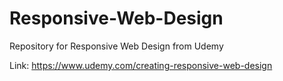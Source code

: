 Responsive-Web-Design
=====================

Repository for Responsive Web Design from Udemy

Link: https://www.udemy.com/creating-responsive-web-design
